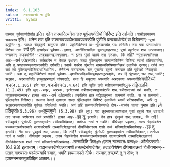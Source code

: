 ```yaml
---
index:  6.1.103
sutra:  तस्माच्छसो नः पुंसि
vritti:  nyasa
---
```


`तस्मात् पूर्वसवर्णदीर्घात्` इति। एतेन तस्मादित्यनेनान्तरः पूर्वसवर्णदीर्घो निर्दिष्ट इति दर्शयति। `शसोऽवयवस्य सकारस्य` इति। अनेन शस इति सकारावयवापेक्षयावयवषष्ठीति पुंसीति प्रत्ययार्थस्येदं वा विशेषणम्--`पुंसां झ्र्पुंसि--मु. पाठःट चेद्बहुत्वे शसुत्पन्न इति। प्रकृतिविशेषणं वा--पुंशब्दाच्चेत् परः शसिति। तत्र यदा प्रत्ययार्थस्य विशेषमं तवा `सर्व एते` इत्यादेरयं पूर्वपक्षः--वृक्षान्, अग्नीनित्यादिकं युक्तमुदाहरणम्; पुसां बहुत्वेऽत्र शस उत्पन्नत्वात्। षण्डकान् पण्डकानिति--एतदुदाहरणद्वयमयुक्तम्, न ह्यतर पुंसां बहत्वे शस् उत्पन्नः, किं तर्हि? नपुंसकानामित्यत आह--`सर्व एते` इत्यादि। सर्वग्रहणेन न केवलं वृक्षादयः शब्दा पुंल्लिङ्गेन सामान्यविशेषेण विशिष्टं स्वार्थं प्रतिपादयन्ति, अपि तु षण्डकपण्डकशब्दावपीति दर्शयति। स्वार्थः पनरेषा पुंस्त्वेन सामान्यविशेषेणावच्छिन्नं वृक्षादिकं द्रव्यम्। तदेवं यतः सर्व एते पुंल्लिङ्गविशिष्टार्थाभिधायिनः, तेनैतेभ्य उत्पद्यमानः शस् पुंसामेव बहुत्वे उत्पद्यत इति पूर्वपक्षो निराकृतो भवति। यदा तु प्रकृतिविशेषणं तदायं पूर्वपक्षः--वृक्षानित्यादिकमित्युदाहरणमुपपद्यते, तत्र हि पुंशब्दात् परः शस् भवति; स्थूरान्, अररकानिति इदमुदाहरणद्वयं नोपपद्यते; तथा हि स्थूराया अपत्यानि अररकाया अपत्यानीति `गर्गादिभ्यो यञ्` (4.1.105) इति यञ्, `यञञोश्च` (2.4.64) इति लुकि कृते स्त्रीप्रत्ययस्यापि `लुक् तद्धितलकि` (1.2.49) इति लुक्--स्थूर, अररक, इत्येताभ्यां स्त्रीशब्दाभ्यामुत्पन्नोऽत्रि शस् स्त्रीशब्दाभ्यां परो भवति, न नपुंसकशब्दाभ्याम्? इत्यत आह--`सर्व एते` इत्यादि। प्रकृतिरेव ह्यत्र तद्धितलुगन्ता प्रत्ययार्थे वर्त्तते, स च प्रत्ययार्थः, पुंल्लिङ्गेन विशिष्टः। तस्मान्न केवलं वृक्षादयः शब्दाः पुंल्लिङ्गेन विशिष्टं वृक्षादिकं स्वार्थं प्रतिपादयन्ति, अपि तु स्थूराररकशब्दावपीति पूर्वपक्षः प्रतिक्षिप्तो भवति।
अयं तर्हि प्रत्ययार्थविशेषणपक्षे दोषः--चञ्चेव चञ्चा पुमांस इति। `इवे प्रतिकृतौ` (5.3.96) कन् `लुम्मनुष्ये` (5.3.98) इति लुप्; यदा लुबन्ताच्चञ्चाशब्दात् पुसां बहुत्वे शस् उत्पद्यते तदा चञ्चाः पश्येत्यत्र नत्वं प्राप्नोति? इत्यत आह--`इह तु` इत्यादि। नैव ह्यत्र पुंबहुत्वे शस् उत्पन्नः, किं तर्हि? स्त्रीबहुत्वे; पुंसोऽपि युक्ततद्भावेन स्त्रीत्वातिदेशात्। ततोऽत्र नत्वं न भवति।
दीर्घग्रहणं प्रकृतम्, तस्य चेहार्थवशेन पञ्चम्यन्तस्योपस्थाने सत्यन्तरेणापि तस्मादित्येतद्ववचनं दीर्घादेवोत्तरस्य शसो नत्वं भविष्यतीत्यभिप्रायेणाह--`इह तु` इत्यादि। नैव ह्यत्र पुंबहुत्वे शस् उत्पन्नः, किं तर्हि? स्त्रीबहुत्वे; पुंसोऽपि युक्तवद्भावेन स्त्रीत्वातिदेशात्। ततोऽत्र नत्वं न भवति।
दीर्घग्रहणं प्रकृतम्, तस्य चेहार्थवशेन पञ्चम्यन्तस्योपसथाने सत्यन्तरेणापि तस्मादित्येतद्ववचनं दीर्घादेवोत्तरस्य शसो नत्वं भविष्यतीत्यभिप्रायेणाह--`तस्मादिति किम्` इति। `एतान् गाश्चरतः पश्च` इति। `औतोऽम्शसोः` (6.1.93) इत्यात्वम्। यद्यनन्तरदीर्घप्रत्यवमर्शी तच्छब्देनोपादीयेत, तदाऽविशेषेण दीर्घमात्रान्नत्वं विधीयमानम्--एतान् गाश्चरतः पश्येत्यत्रापि स्यात्, भवति ह्ययमाकारो दीर्घः। तस्मात् तच्छब्दे तु न दोषः; न ह्ययमननतरसूत्रविहित आकारः।।

